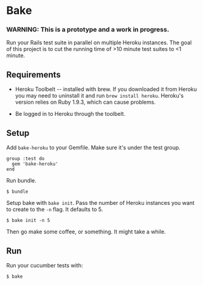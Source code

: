 # Bake

### WARNING: This is a prototype and a work in progress.

Run your Rails test suite in parallel on multiple Heroku instances. The goal of this project is to cut the running time of >10 minute test suites to <1 minute.

## Requirements

* Heroku Toolbelt -- installed with brew. If you downloaded it from Heroku you may need to uninstall it and run `brew install heroku`. Heroku's version relies on Ruby 1.9.3, which can cause problems.

* Be logged in to Heroku through the toolbelt.

## Setup

Add `bake-heroku` to your Gemfile. Make sure it's under the test group.

```
group :test do
  gem 'bake-heroku'
end
```

Run bundle.

```
$ bundle
```

Setup bake with `bake init`. Pass the number of Heroku instances you want to create to the `-n` flag. It defaults to 5.

```
$ bake init -n 5
```

Then go make some coffee, or something. It might take a while.

## Run

Run your cucumber tests with:

```
$ bake
```

